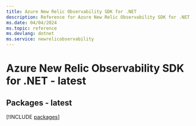 ```yaml
---
title: Azure New Relic Observability SDK for .NET
description: Reference for Azure New Relic Observability SDK for .NET
ms.date: 04/04/2024
ms.topic: reference
ms.devlang: dotnet
ms.service: newrelicobservability
---
```

# Azure New Relic Observability SDK for .NET - latest
## Packages - latest
[!INCLUDE [packages](new-relic-observability-index.md)]